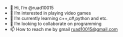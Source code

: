 - 👋 Hi, I’m @ruad10015
- 👀 I’m interested in playing video games
- 🌱 I’m currently learning c++,c#,python and etc.
- 💞️ I’m looking to collaborate on programming
- 📫 How to reach me by gmail ruad10015@gmail.com
<!---
ruad10015/ruad10015 is a ✨ special ✨ repository because its `README.md` (this file) appears on your GitHub profile.
You can click the Preview link to take a look at your changes.
--->
